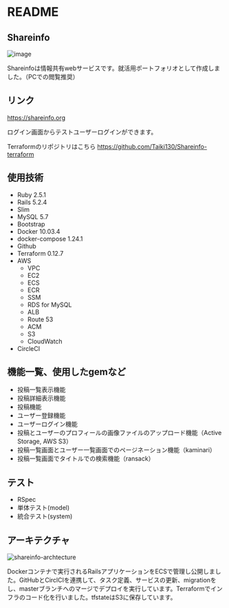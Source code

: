 # README

## Shareinfo
![image](https://user-images.githubusercontent.com/50824605/71142472-ce31e980-225a-11ea-9c8b-d08b8b0f795c.jpg)

Shareinfoは情報共有webサービスです。就活用ポートフォリオとして作成しました。（PCでの閲覧推奨）

## リンク
https://shareinfo.org

ログイン画面からテストユーザーログインができます。

Terraformのリポジトリはこちら
https://github.com/Taiki130/Shareinfo-terraform

## 使用技術
* Ruby 2.5.1
* Rails 5.2.4
* Slim
* MySQL 5.7
* Bootstrap
* Docker 10.03.4
* docker-compose 1.24.1
* Github
* Terraform 0.12.7
* AWS
  * VPC
  * EC2
  * ECS
  * ECR
  * SSM
  * RDS for MySQL
  * ALB
  * Route 53
  * ACM
  * S3
  * CloudWatch
* CircleCI

## 機能一覧、使用したgemなど
* 投稿一覧表示機能
* 投稿詳細表示機能
* 投稿機能
* ユーザー登録機能
* ユーザーログイン機能
* 投稿とユーザーのプロフィールの画像ファイルのアップロード機能（Active Storage, AWS S3）
* 投稿一覧画面とユーザー一覧画面でのページネーション機能（kaminari）
* 投稿一覧画面でタイトルでの検索機能（ransack）

## テスト
 * RSpec
  * 単体テスト(model)
  * 統合テスト(system)

## アーキテクチャ
![shareinfo-archtecture](https://user-images.githubusercontent.com/50824605/71142436-be1a0a00-225a-11ea-891a-69f116e19407.png)

Dockerコンテナで実行されるRailsアプリケーションをECSで管理し公開しました。GitHubとCirclCIを連携して、タスク定義、サービスの更新、migrationをし、masterブランチへのマージでデプロイを実行しています。Terraformでインフラのコード化を行いました。tfstateはS3に保存しています。
